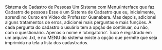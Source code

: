 Sistema de Cadastro de Pessoas
Um Sistema com Menu/Interface que faz Cadastro de pessoas
Esse é um Sistema de Cadastro que eu, inicialmente, aprendi no Curso em Vídeo do Professor Guanabara. 
Mas depois, adicionei alguns tratamentos de erros, adicionei mais perguntas e mais funções.
A cada pergunta do cadastro o usuário tem a opção de continuar, ou não, com o questionário.
Apenas o nome é 'obrigatório'. Tudo é registrado em um arquivo .txt, e no MENU do sistema existe a opção que
permite que seja imprimida na tela a lista dos cadastrados.
